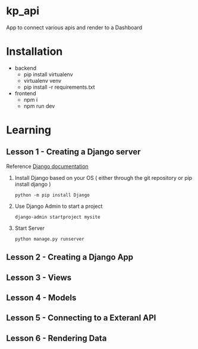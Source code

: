 # kp_api

App to connect various apis and render to a Dashboard

# Installation

- backend
    - pip install virtualenv
    - virtualenv venv
    - pip install -r requirements.txt
- frontend
   - npm i 
   - npm run dev

# Learning 

## Lesson 1 - Creating a Django server

Reference [Django documentation](https://docs.djangoproject.com/en/4.0/intro/tutorial01/)

1. Install Django based on your OS ( either through the git repository or pip install django )

    `python -m pip install Django`
    
2. Use Django Admin to start a project

    `django-admin startproject mysite`
    
3. Start Server

    `python manage.py runserver`

## Lesson 2 - Creating a Django App
## Lesson 3 - Views
## Lesson 4 - Models
## Lesson 5 - Connecting to a Exteranl API
## Lesson 6 - Rendering Data
